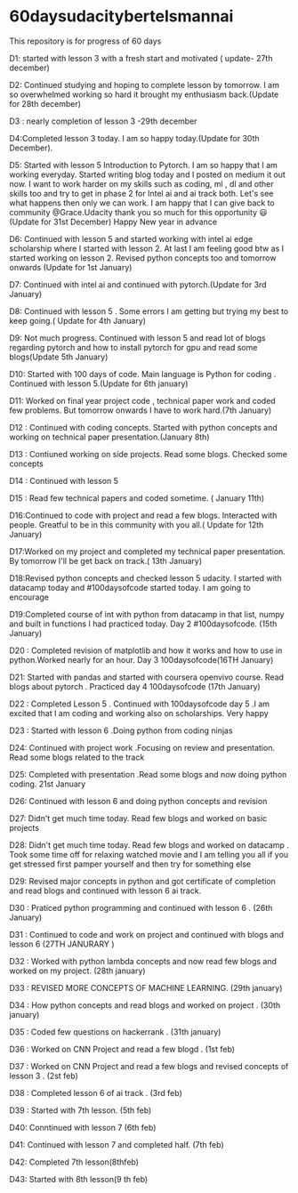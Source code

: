 # 60daysudacitybertelsmannai
This repository is for progress of 60 days

D1: started with lesson 3 with a fresh start and motivated ( update- 27th december)

D2: Continued studying and hoping to complete lesson by tomorrow. I am so overwhelmed working so hard it brought my enthusiasm back.(Update for 28th december)

D3 :  nearly completion of lesson 3 -29th december

D4:Completed lesson 3 today. I am so  happy today.(Update for 30th December).    

D5: Started with lesson 5 Introduction to Pytorch. I am so happy that I am working everyday. Started writing blog today and I posted on medium  it out now. I want to work harder on my skills such as coding, ml , dl and other skills too and try to get in phase 2 for Intel ai and ai track both. Let's see what happens then only we can work. I am happy that I can give back to community @Grace.Udacity thank you so much for this opportunity :smiley: (Update for 31st December)
Happy New year in advance

D6: Continued with lesson 5 and started working with intel ai edge scholarship where I started with lesson 2. At last I am feeling good btw as I started working on lesson 2. Revised python concepts too and tomorrow onwards (Update for 1st January)  

D7: Continued with intel ai and continued with pytorch.(Update for 3rd January)

D8: Continued with lesson 5 . Some errors I am getting but trying my best to keep going.( Update for 4th January)

D9: Not much progress. Continued with lesson 5 and read lot of blogs regarding pytorch and how to install pytorch for gpu and read some blogs(Update 5th January)

D10: Started with 100 days of code. Main language is Python for coding . Continued with lesson 5.(Update for 6th january)

D11: Worked on final year project code , technical paper work and coded few problems. But tomorrow onwards I have to work hard.(7th January)

D12 : Continued with coding concepts. Started with python concepts and working on technical paper presentation.(January 8th)

D13 : Contiuned working on side projects. Read some blogs. Checked some concepts

D14 : Continued with lesson 5

D15 : Read few technical papers and coded sometime. ( January 11th)

D16:Continued to code with project and read a few blogs. Interacted with people. Greatful to be in this community with you all.( Update for 12th January) 

D17:Worked on my project and completed my technical paper presentation. By tomorrow I'll be get back on track.( 13th January)

D18:Revised python concepts and checked lesson 5 udacity. I started with datacamp today and #100daysofcode started today. I am going to encourage

D19:Completed course of int with python from datacamp in that list, numpy and built in functions I had practiced today. Day 2 #100daysofcode. (15th January)

D20 : Completed revision of matplotlib and how it works and how to use in python.Worked nearly for an hour. Day 3 100daysofcode(16TH January)

D21: Started with pandas and started with coursera openvivo course. Read blogs about pytorch . Practiced day 4 100daysofcode (17th January)

D22 : Completed Lesson 5 . Continued with 100daysofcode day 5 .I am excited that I am coding and working also on scholarships. Very happy

D23 : Started with lesson 6 .Doing python from coding ninjas

D24: Continued with project work .Focusing on review and presentation. Read some blogs related to the track

D25: Completed with presentation .Read some blogs and now doing python coding. 21st January

D26: Continued with lesson 6 and doing python concepts and revision


D27: Didn't get much time today. Read few blogs and worked on basic projects

D28: Didn't get much time today. Read few blogs and worked on datacamp . Took some time off for relaxing watched movie  and I am telling you all if you get stressed first pamper yourself and then try for something else

D29: Revised major concepts in python and got certificate of completion and read blogs and continued with lesson 6 ai track.

D30 : Praticed python programming and continued with lesson 6 . (26th January)

D31 : Continued to code and work on project and continued with blogs and lesson 6 (27TH JANURARY )

D32 : Worked with python lambda concepts and now read few blogs and worked on my project. (28th january)

D33 : REVISED MORE CONCEPTS OF MACHINE LEARNING. (29th january)

D34 : How python concepts and read blogs and worked on project . (30th january)

D35 : Coded few questions on hackerrank . (31th january)

D36 : Worked on CNN Project and read a few blogd . (1st feb)

D37 : Worked on CNN Project and read a few blogs and revised concepts of lesson 3  . (2st feb)

D38 : Completed lesson 6 of ai track . (3rd feb)

D39 : Started with 7th lesson. (5th feb)

D40: Conntinued with lesson 7 (6th feb)

D41: Continued with lesson 7 and completed half. (7th feb)

D42: Completed 7th lesson(8thfeb)

D43: Started with 8th lesson(9 th feb)
